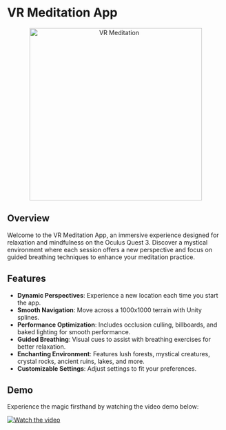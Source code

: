 # VR Meditation App

<p align="center">
  <img src="https://github.com/user-attachments/assets/5c3cb45e-dee6-4a8f-a222-bf2915a79bc8" alt="VR Meditation" width="400"/>
</p>

## Overview

Welcome to the VR Meditation App, an immersive experience designed for relaxation and mindfulness on the Oculus Quest 3. Discover a mystical environment where each session offers a new perspective and focus on guided breathing techniques to enhance your meditation practice.

## Features

- **Dynamic Perspectives**: Experience a new location each time you start the app.
- **Smooth Navigation**: Move across a 1000x1000 terrain with Unity splines.
- **Performance Optimization**: Includes occlusion culling, billboards, and baked lighting for smooth performance.
- **Guided Breathing**: Visual cues to assist with breathing exercises for better relaxation.
- **Enchanting Environment**: Features lush forests, mystical creatures, crystal rocks, ancient ruins, lakes, and more.
- **Customizable Settings**: Adjust settings to fit your preferences.

## Demo

Experience the magic firsthand by watching the video demo below:

[![Watch the video](https://img.youtube.com/vi/Ye2SrpA48Dg/maxresdefault.jpg)](https://www.youtube.com/watch?v=Ye2SrpA48Dg)
